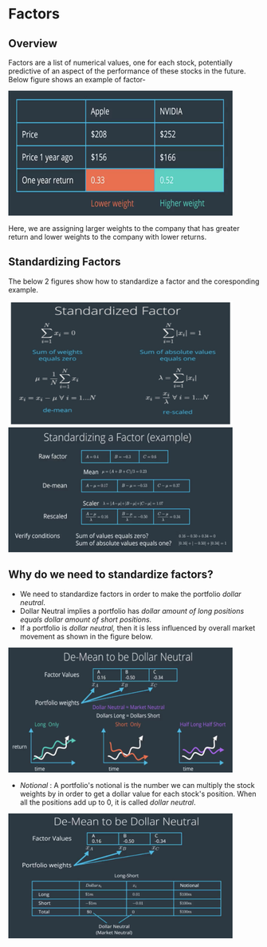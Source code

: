 # Factors

## Overview
Factors are a list of numerical values, one for each stock, potentially predictive of an aspect of the performance of these stocks in the future. Below figure shows an example of factor-<br>

<img src="./Images/1. factor_example.png" width=450 height=250></img><br>

Here, we are assigning larger weights to the company that has greater return and lower weights to the company with lower returns.

## Standardizing Factors

The below 2 figures show how to standardize a factor and the coresponding example.<br>

<img src="./Images/2. Standardized factor.png" width=450 height=250></img> <img src="./Images/3. standardizing factor example.png" width=450 height=250></img>

## Why do we need to standardize factors?

* We need to standardize factors in order to make the portfolio *dollar neutral*.
* Dollar Neutral implies a portfolio has *dollar amount of long positions equals dollar amount of short positions.*
* If a portfolio is *dollar neutral,* then it is less influenced by overall market movement as shown in the figure below.

<img src="./Images/5. dollar neural.png" width=450 height=250>

* *Notional* : A portfolio's notional is the number we can multiply the stock weights by in order to get a dollar value for each stock's position. When all the positions add up to 0, it is called *dollar neutral*.<br>

<img src="./Images/6. dollar neutral example.png" width=450 height=250>
